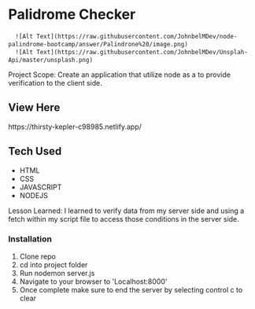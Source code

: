 
<h1> Palidrome Checker </h1>

      ![Alt Text](https://raw.githubusercontent.com/JohnbelMDev/node-palindrome-bootcamp/answer/Palindrone%20/image.png)
      ![Alt Text](https://raw.githubusercontent.com/JohnbelMDev/Unsplah-Api/master/unsplash.png)



<p> Project Scope: Create an application that utilize node as a to provide verification to the client side. </p>

<h2> View Here </h2>
https://thirsty-kepler-c98985.netlify.app/
<h2> Tech Used </h2>
  <ul> 
  <li> HTML</li>
    <li>CSS</li>
  <li> JAVASCRIPT</li>
  <li>NODEJS</li>
  </ul>

Lesson Learned:
I learned to verify data from my  server side and using a fetch within my script file to access those conditions in the server side. 

<h3> Installation </h3>
     <ol> 
  <li> Clone repo </li>
    <li> cd into project folder  </li>
  <li> Run nodemon server.js </li>
  <li> Navigate to your browser to 'Localhost:8000' </li>
    <li>Once complete make sure to end the server by selecting control c to clear</li>
  </ol>



